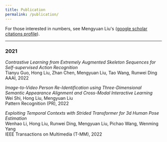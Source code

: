 ```yaml
---
title: Publication
permalink: /publication/
---
```


For those interested in numbers, see Mengyuan Liu's ([google scholar citations profile](https://xs.dailyheadlines.cc/citations?user=woX_4AcAAAAJ&hl=zh-CN&oi=ao)).

<hr>

### 2021

_Contrastive Learning from Extremely Augmented Skeleton Sequences for Self-supervised Action Recognition_<br>
Tianyu Guo, Hong Liu, Zhan Chen, Mengyuan Liu, Tao Wang, Runwei Ding<br>
AAAI, 2022

_Image-to-Video Person Re-Identification using Three-Dimensional Semantic Appearance Alignment and Cross-Modal Interactive Learning_<br>
Wei Shi, Hong Liu, Mengyuan Liu<br>
Pattern Recognition (PR), 2022

_Exploiting Temporal Contexts with Strided Transformer for 3d Human Pose Estimation_<br>
Wenhao Li, Hong Liu, Runwei Ding, Mengyuan Liu, Pichao Wang, Wenming Yang<br>
IEEE Transactions on Multimedia (T-MM), 2022
